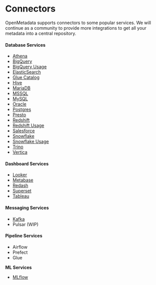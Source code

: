 # Connectors

OpenMetadata supports connectors to some popular services. We will continue as a community to provide more integrations to get all your metadata into a central repository.

#### Database Services

* [Athena](../../../openmetadata/connectors/athena.md)
* [BigQuery](../../../openmetadata/connectors/bigquery.md)
* [BigQuery Usage](../../../openmetadata/connectors/bigquery-usage.md)
* [ElasticSearch](../../../openmetadata/connectors/elastic-search.md)
* [Glue Catalog](../../../connectors/glue-catalog.md)
* [Hive](../../../openmetadata/connectors/hive.md)
* [MariaDB](../../../connectors/mariadb.md)
* [MSSQL](../../../openmetadata/connectors/mssql.md)
* [MySQL](../../../openmetadata/connectors/mysql.md)
* [Oracle](../../../openmetadata/connectors/oracle.md)
* [Postgres](../../../openmetadata/connectors/postgres.md)
* [Presto](../../../openmetadata/connectors/presto.md)
* [Redshift](../../../openmetadata/connectors/redshift.md)
* [Redshift Usage](../../../openmetadata/connectors/redshift-usage.md)
* [Salesforce](../../../openmetadata/connectors/salesforce.md)
* [Snowflake](../../../openmetadata/connectors/snowflake.md)
* [Snowflake Usage](../../../openmetadata/connectors/snowflake-usage.md)
* [Trino](../../../openmetadata/connectors/trino.md)
* [Vertica](../../../openmetadata/connectors/vertica.md)

#### Dashboard Services

* [Looker](../../../openmetadata/connectors/looker.md)
* [Metabase](../../../openmetadata/connectors/metabase.md)
* [Redash](../../../openmetadata/connectors/redash.md)
* [Superset](../../../openmetadata/connectors/superset.md)
* [Tableau](../../../openmetadata/connectors/tableau.md)

#### Messaging Services

* [Kafka](../../../openmetadata/connectors/kafka.md)
* Pulsar (WIP)

#### Pipeline Services

* Airflow
* Prefect
* Glue

**ML Services**

* [MLflow](../../../connectors/mlflow.md)
